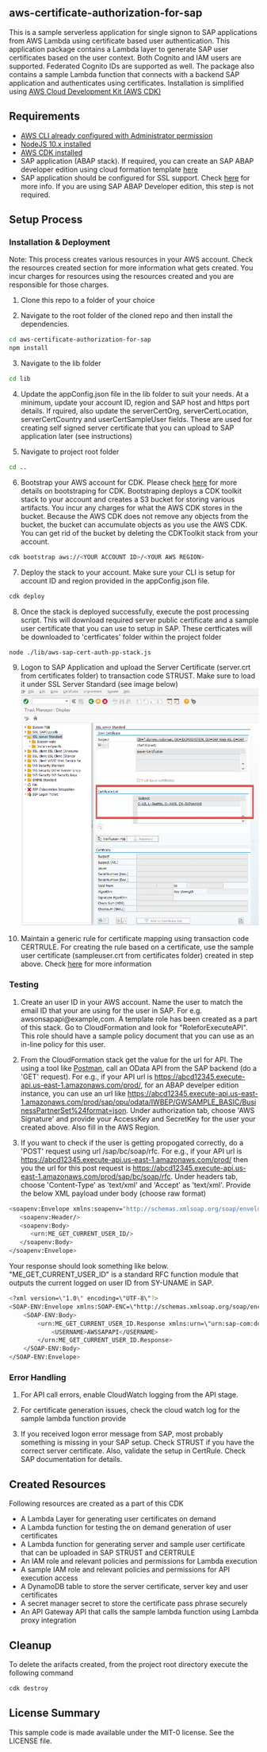 ## aws-certificate-authorization-for-sap

This is a sample serverless application for single signon to SAP applications from AWS Lambda using certificate based user authentication. This application package contains a Lambda layer to generate SAP user certificates based on the user context. Both Cognito and IAM users are supported. Federated Cognito IDs are supported as well. The package also contains a sample Lambda function that connects with a backend SAP application and authenticates using certificates. Installation is simplified using [AWS Cloud Development Kit (AWS CDK)](https://docs.aws.amazon.com/cdk/latest/guide/home.html)

## Requirements

* [AWS CLI already configured with Administrator permission](https://docs.aws.amazon.com/cli/latest/userguide/cli-chap-welcome.html)
* [NodeJS 10.x installed](https://nodejs.org/en/download/)
* [AWS CDK installed](https://docs.aws.amazon.com/cdk/latest/guide/getting_started.html)
* SAP application (ABAP stack). If required, you can create an SAP ABAP developer edition using cloud formation template [here](https://github.com/aws-samples/aws-cloudformation-sap-abap-dev)
* SAP application should be configured for SSL support. Check [here](https://help.sap.com/viewer/e73bba71770e4c0ca5fb2a3c17e8e229/7.5.8/en-US/4923501ebf5a1902e10000000a42189c.html) for more info. If you are using SAP ABAP Developer edition, this step is not required.

## Setup Process

### Installation & Deployment
Note: This process creates various resources in your AWS account. Check the resources created section for more information what gets created. You incur charges for resources using the resources created and you are responsible for those charges.

1. Clone this repo to a folder of your choice

2. Navigate to the root folder of the cloned repo and then install the dependencies.
```bash
cd aws-certificate-authorization-for-sap 
npm install
```

3. Navigate to the lib folder
```bash
cd lib
```

4. Update the appConfig.json file in the lib folder to suit your needs. At a minimum, update your account ID, region and SAP host and https port details. If rquired, also update the serverCertOrg, serverCertLocation, serverCertCountry and userCertSampleUser fields. These are used for creating self signed server certificate that you can upload to SAP application later (see instructions)

5. Navigate to project root folder
```bash
cd ..
```

6. Bootstrap your AWS account for CDK. Please check [here](https://docs.aws.amazon.com/cdk/latest/guide/tools.html) for more details on bootstraping for CDK. Bootstraping deploys a CDK toolkit stack to your account and creates a S3 bucket for storing various artifacts. You incur any charges for what the AWS CDK stores in the bucket. Because the AWS CDK does not remove any objects from the bucket, the bucket can accumulate objects as you use the AWS CDK. You can get rid of the bucket by deleting the CDKToolkit stack from your account.
```bash
cdk bootstrap aws://<YOUR ACCOUNT ID>/<YOUR AWS REGION>
```

7. Deploy the stack to your account. Make sure your CLI is setup for account ID and region provided in the appConfig.json file. 
```bash
cdk deploy
```

8. Once the stack is deployed successfully, execute the post processing script. This will download required server public certificate and a sample user certificate that you can use to setup in SAP. These certficates will be downloaded to 'certficates' folder within the project folder
```bash
node ./lib/aws-sap-cert-auth-pp-stack.js
```

9. Logon to SAP Application and upload the Server Certificate (server.crt from certificates folder) to transaction code STRUST. Make sure to load it under SSL Server Standard (see image below)
![SAP STRUST](/images/sap_strust.png?raw=true)

10. Maintain a generic rule for certificate mapping using transaction code CERTRULE. For creating the rule based on a certificate, use the sample user certificate (sampleuser.crt from certificates folder) created in step above. Check [here](https://help.sap.com/viewer/d528eef3dca14679bcb47b069aa17a9d/1709%20001/en-US/7c6d4b04370e40319ad790b554aa9a0b.html) for more information

### Testing

1. Create an user ID in your AWS account. Name the user to match the email ID that your are using for the user in SAP. For e.g. awsonsapapi@example,com. A template role has been created as a part of this stack. Go to CloudFormation and look for "RoleforExecuteAPI". This role should have a sample policy document that you can use as an in-line policy for this user.

2. From the CloudFormation stack get the value for the url for API. The using a tool like [Postman](https://www.getpostman.com/), call an OData API from the SAP backend (do a 'GET' request). For e.g., if your API url is  https://abcd12345.execute-api.us-east-1.amazonaws.com/prod/, for an ABAP develper edition instance, you can use an url like https://abcd12345.execute-api.us-east-1.amazonaws.com/prod/sap/opu/odata/IWBEP/GWSAMPLE_BASIC/BusinessPartnerSet%24format=json. Under authorization tab, choose 'AWS Signature' and provide your AccessKey and SecretKey for the user your created above. Also fill in the AWS Region.

3. If you want to check if the user is getting propogated correctly, do a 'POST' request using url /sap/bc/soap/rfc. For e.g., if your API url is  https://abcd12345.execute-api.us-east-1.amazonaws.com/prod/ then you the url for this post request is https://abcd12345.execute-api.us-east-1.amazonaws.com/prod/sap/bc/soap/rfc. Under headers tab, choose 'Content-Type' as 'text/xml' and 'Accept' as 'text/xml'. Provide the below XML payload under body (choose raw format)

```bash
<soapenv:Envelope xmlns:soapenv="http://schemas.xmlsoap.org/soap/envelope/" xmlns:urn="urn:sap-com:document:sap:rfc:functions">
   <soapenv:Header/>
   <soapenv:Body>
      <urn:ME_GET_CURRENT_USER_ID/>
   </soapenv:Body>
</soapenv:Envelope>
```

Your response should look something like below. "ME_GET_CURRENT_USER_ID" is a standard RFC function module that outputs the current logged on user ID from SY-UNAME in SAP.

```bash
<?xml version=\"1.0\" encoding=\"UTF-8\"?>
<SOAP-ENV:Envelope xmlns:SOAP-ENC=\"http://schemas.xmlsoap.org/soap/encoding/\" xmlns:SOAP-ENV=\"http://schemas.xmlsoap.org/soap/envelope/\">
    <SOAP-ENV:Body>
        <urn:ME_GET_CURRENT_USER_ID.Response xmlns:urn=\"urn:sap-com:document:sap:rfc:functions\">
            <USERNAME>AWSSAPAPI</USERNAME>
        </urn:ME_GET_CURRENT_USER_ID.Response>
    </SOAP-ENV:Body>
</SOAP-ENV:Envelope>
```

### Error Handling

1. For API call errors, enable CloudWatch logging from the API stage.

2. For certificate generation issues, check the cloud watch log for the sample lambda function provide

3. If you received logon error message from SAP, most probably something is missing in your SAP setup. Check STRUST if you have the correct server certificate. Also, validate the setup in CertRule. Check SAP documentation for details.

## Created Resources
Following resources are created as a part of this CDK 

* A Lambda Layer for generating user certificates on demand
* A Lambda function for testing the on demand generation of user certificates
* A Lambda function for generating server and sample user certificate that can be uploaded in SAP STRUST and CERTRULE
* An IAM role and relevant policies and permissions for Lambda execution
* A sample IAM role and relevant policies and permissions for API execution access
* A DynamoDB table to store the server certificate, server key and user certificates
* A secret manager secret to store the certificate pass phrase securely
* An API Gateway API that calls the sample lambda function using Lambda proxy integration

## Cleanup

To delete the arifacts created, from the project root directory execute the following command
```bash
cdk destroy
```

## License Summary

This sample code is made available under the MIT-0 license. See the LICENSE file.
